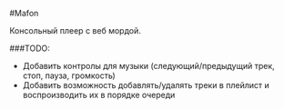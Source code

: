 #Mafon

Консольный плеер с веб мордой.

###TODO:
- Добавить контролы для музыки (следующий/предыдущий трек, стоп, пауза, громкость)
- Добавить возможность добавлять/удалять треки в плейлист и воспроизводить их в порядке очереди
